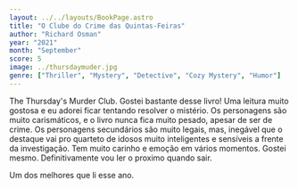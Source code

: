 ```yaml
---
layout: ../../layouts/BookPage.astro
title: "O Clube do Crime das Quintas-Feiras"
author: "Richard Osman"
year: "2021"
month: "September"
score: 5
image: ../thursdaymuder.jpg
genre: ["Thriller", "Mystery", "Detective", "Cozy Mystery", "Humor"]
---
```

The Thursday's Murder Club. Gostei bastante desse livro! Uma leitura muito gostosa e eu adorei ficar tentando resolver o mistério. Os personagens são muito carismáticos, e o livro nunca fica muito pesado, apesar de ser de crime. Os personagens secundários são muito legais, mas, inegável que o destaque vai pro quarteto de idosos muito inteligentes e sensíveis a frente da investigação. Tem muito carinho e emoção em vários momentos. Gostei mesmo. Definitivamente vou ler o proximo quando sair.

Um dos melhores que li esse ano.
